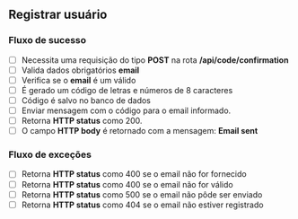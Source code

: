 ## Registrar usuário

### Fluxo de sucesso

 - [ ] Necessita uma requisição do tipo **POST** na rota **/api/code/confirmation**
 - [ ] Valida dados obrigatórios **email**
 - [ ] Verifica se o **email** é um válido
 - [ ] É gerado um código de letras e números de 8 caracteres
 - [ ] Código é salvo no banco de dados
 - [ ] Enviar mensagem com o código para o email informado.
 - [ ] Retorna **HTTP status** como 200.
 - [ ] O campo **HTTP body** é retornado com a mensagem: **Email sent**

### Fluxo de exceções

 - [ ] Retorna **HTTP status** como 400 se o email não for fornecido
 - [ ] Retorna **HTTP status** como 400 se o email não for válido
 - [ ] Retorna **HTTP status** como 500 se o email não pôde ser enviado
 - [ ] Retorna **HTTP status** como 404 se o email não estiver registrado
